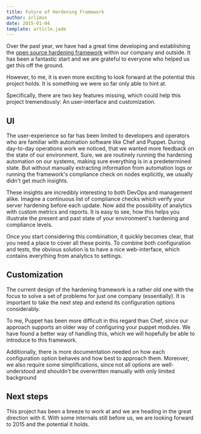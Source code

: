 ```yaml
---
title: Future of Hardening Framework
author: arlimus
date: 2015-01-04
template: article.jade
---
```


Over the past year, we have had a great time developing and establishing the [open source hardening framework](http://telekomlabs.github.io/) within our company and outside. It has been a fantastic start and we are grateful to everyone who helped us get this off the ground.

However, to me, it is even more exciting to look forward at the potential this project holds. It is something we were so far only able to hint at.

Specifically, there are two key features missing, which could help this project tremendously: An user-interface and customization.

## UI

The user-experience so far has been limited to developers and operators who are familiar with automation software like Chef and Puppet. During day-to-day operations work we noticed, that we wanted more feedback on the state of our environment. Sure, we are routinely running the hardening automation on our systems, making sure everything is in a predetermined state. But without manually extracting information from automation logs or running the framework's compliance check on nodes explicitly, we usually didn't get much insights.

These insights are incredibly interesting to both DevOps and management alike. Imagine a continuous list of compliance checks which verify your server hardening before each update. Now add the possibility of analytics with custom metrics and reports. It is easy to see, how this helps you illustrate the present and past state of your environment's hardening and compliance levels.

Once you start considering this combination, it quickly becomes clear, that you need a place to cover all these points. To combine both configuration and tests, the obvious solution is to have a nice web-interface, which contains everything from analytics to settings. 

## Customization

The current design of the hardening framework is a rather old one with the focus to solve a set of problems for just one company (essentially). It is important to take the next step and extend its configuration options considerably.

To me, Puppet has been more difficult in this regard than Chef, since our approach supports an older way of configuring your puppet modules. We have found a better way of handling this, which we will hopefully be able to introduce to this framework.

Additionally, there is more documentation needed on how each configuration option behaves and how best to approach them. Moreover, we also require some simplifications, since not all options are well-understood and shouldn't be overwritten manually with only limited background

## Next steps

This project has been a breeze to work at and we are heading in the great direction with it. With some internals still before us, we are looking forward to 2015 and the potential it holds.
